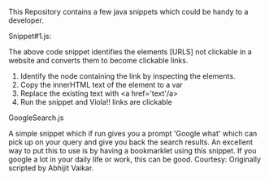 This Repository contains a few java snippets which could be handy to a developer.


Snippet#1.js:

The above code snippet identifies the elements [URLS] not clickable in a website and converts them to become clickable links.
1. Identify the node containing the link by inspecting the elements.
2. Copy the innerHTML text of the element to a var
3. Replace the existing text with <a href='text'/a>
4. Run the snippet and Viola!! links are clickable
  
  
GoogleSearch.js
  
A simple snippet which if run gives you a prompt 'Google what' which can pick up on your query and give you back the search results. An excellent way to put this to use is by having a bookmarklet using this snippet. If you google a lot in your daily life or work, this can be good. 
Courtesy:  Originally scripted by Abhijit Vaikar.
